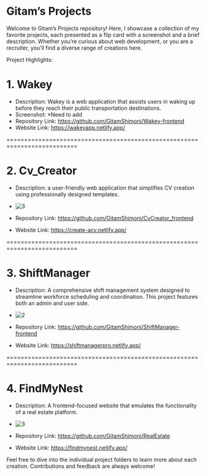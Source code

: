 # Gitam’s Projects
Welcome to Gitam’s Projects repository! Here, I showcase a collection of my favorite projects, each presented as a flip card with a screenshot and a brief description. Whether you’re curious about web development, or you are a recruiter, you’ll find a diverse range of creations here.

Project Highlights:
# 1. Wakey
* Description: Wakey is a web application that assists users in waking up before they reach their public transportation destinations.
* Screenshot: *Need to add
* Repository Link: https://github.com/GitamShimoni/Wakey-frontend
* Website Link: https://wakeyapp.netlify.app/

==========================================================================

# 2. Cv_Creator
* Description: a user-friendly web application that simplifies CV creation using professionally designed templates.
* ![3](https://github.com/GitamShimoni/Gitams_Projects/assets/11949650/65be04e4-e889-4d57-b6e5-7fd0bae30a60)

  
* Repository Link: https://github.com/GitamShimoni/CvCreator_frontend
* Website Link: https://create-acv.netlify.app/

==========================================================================

# 3. ShiftManager
* Description: A comprehensive shift management system designed to streamline workforce scheduling and coordination. This project features both an admin and user side.
* ![2](https://github.com/GitamShimoni/Gitams_Projects/assets/11949650/afa50d48-1dc0-4340-99ae-d4d6b76454ae)


* Repository Link: https://github.com/GitamShimoni/ShiftManager-frontend
* Website Link: https://shiftmanagerpro.netlify.app/

==========================================================================

# 4. FindMyNest
* Description: A frontend-focused website that emulates the functionality of a real estate platform.
* ![3](https://github.com/GitamShimoni/Gitams_Projects/assets/11949650/67d4f5be-e88a-4571-9307-421575f5ed5c)


* Repository Link: https://github.com/GitamShimoni/RealEstate
* Website Link: https://findmynest.netlify.app/


Feel free to dive into the individual project folders to learn more about each creation. Contributions and feedback are always welcome!
